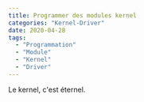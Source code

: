 ```yaml
---
title: Programmer des modules kernel
categories: "Kernel-Driver"
date: 2020-04-28
tags:
  - "Programmation"
  - "Module"
  - "Kernel"
  - "Driver"
---
```


Le kernel, c'est éternel.
